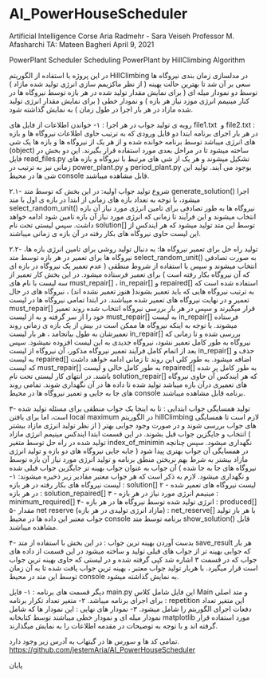# AI_PowerHouseScheduler
Artificial Intelligence Corse
Aria Radmehr - Sara Veiseh
Professor M. Afasharchi
TA: Mateen Bagheri
April 9, 2021



PowerPlant Scheduler
Scheduling PowerPlant by HillClimbing Algorithm


در این پروژه با استفاده از الگوریتم HillClimbing در مدلسازی زمان بندی نیروگاه ها سعی بر آن شد تا بهترین حالت بهینه ( از نظر ماکزیمم سازی انرژی تولید شده مازاد ) توسط دو نمودار میله ای ( برای نمایش مقدار تولید شده در هر بازه توسط نیروگاه ها در کنار مینیمم انرژی موزد نیاز هر بازه ) و نمودار خطی ( برای نمایش مقدار انرژی تولید شده مازاد در هر بار اجرا در طول زمان ) به نمایش گذاشته شود.

رویه ی تولید جواب در هر اجرا :
۱- خواندن اطلاعات از فایل های file1.txt  و file2.txt :
در هر بار اجرای برنامه ابتدا دو فایل ورودی که به ترتیب حاوی اطلاعات نیروگاه ها و بازه های انرژی میباشد توسط برنامه خوانده شده و از هر یک از نیروگاه ها و بازه ها یک شی (object) ساخته میشود تا در مراحل بعدی مورد استفاده قرار بگیرند. این دو بخش در فایل read_files.py تشکیل میشوند و هر یک از شی های مرتبط با نیروگاه و بازه های زمانی نیز به ترتیب در power_plant.py و period_plant.py بوجود می آیند.
تولید این شی ها در محیط console قابل مشاهده میباشند.





 ۲.۱- شروع تولید جواب اولیه:
در این بخش که توسط متد generate_solution() اجرا میشود، با توجه به تعداد بازه های زمانی از ابتدا در بازه ی اول با متد select_random_unit() نیروگاه ها به طور تصادفی برای تامین انرژی مورد نیاز آن بازه انتخاب میشوند و این فرآیند تا زمانی که انرژی مورد نیاز آن بازه تامین شود ادامه خواهد داشت. 
سپس لیستی تحت نام solution[] توسط این متد تولید میشود که هر ایندکس از این لیست حاوی نیروگاه های بکار رفته در آن بازه ی زمانی میباشند.




۲.۲- تولید راه حل برای تعمیر نیروگاه ها:
به دنبال تولید روشی برای تامین انرژی بازه ها، نیروگاه ها برای تعمیر در هر بازه توسط متد select_random_unit() به صورت تصادفی انتخاب میشوند و سپس با استفاده از شروط منطقی ( عدم تعمیر یک نیروگاه در بازه ای که آن نیروگاه بکار رفته است )  برای تعمیر فرستاده میشود.
در این بخش کار تعمیر از سه لیست با نام های must_repair[] ، in_repair[] و repaired[] استفاده شده است که به ترتیب نیروگاه هایی که باید تعمیر بشوند( هنوز تعمیر نشده اند) ، نیروگاه های در حال تعمیر و در نهایت نیروگاه های تعمیر شده میباشند.
در ابتدا تمامی نیروگاه ها در لیست must_repair[] قرار میگیرند و سپس در هر بار بررسی نیروگاه انتخاب شده روند تعمیر خود را از سر گرفته و به از لیست  must_repair[] به لیست in_repair[] فرستاده میشوند. با توجه به اینکه نیروگاه ها ممکن است در بیش از یک بازه ی زمانی روند تعمیرشان به طول بیانجامد ، هر بار لیست in_repair[] بررسی شده و تا زمانی که نیروگاه به طور کامل تعمیر نشود، نیروگاه جدیدی به این لیست افزوده نمیشود. سپس بعد از اتمام کامل فرآیند تعمیر نیروگاه مذکور، آن نیروگاه از لیست in_repair[] حذف و به لیست repaired[] اضافه میشود. 
به طور کلی این روند تا زمانی ادامه خواهد داشت که لیست must_repair[] به طور کامل خالی و لیست repaired[] به طور کامل پر شده باشند.
در انتهای کار لیستی تحت نام solution_repair[] که هر ایندکس آن حاوی نیروگاه های تعمیری درآن بازه میباشد تولید شده تا داده ها در آن نگهداری شوند.
تمامی روند های جا به جایی و تعمیر نیروگاه ها در محیط console برنامه قابل مشاهده میباشند.













۳- تولید همسایگی جواب ابتدایی :
تا به اینجا یک جواب منطقی برای مسئله تولید شده است، اما برای یافتن local maximum در الگوریتم hillClimbing لازم است تا همسایگی های جواب بررسی شوند و در صورت وجود جوابی بهتر ( از نظر تولید انرژی مازاد بیشتر ) انتخاب و جایگزین جواب قبل بشوند.
در این قسمت ابتدا ایندکس مینیمم انرژی مازاد تولید شده در راه حل توسط متغیر index_of_minimin نگهداری میشود. سپس چنانچه در همسایگی آن جواب بهتری پیدا شود ( جابه جایی نیروگاه های دو بازه و تولید انرژی مازاد بیشتر به شرط بهم نریختن منطق برنامه و تولید انرژی مورد نیاز آن بازه توسط نیروگاه های جا به جا شده ) آن جواب به عنوان جواب بهینه تر جایگزین جواب قبلی شده و نگهداری میشود.
لازم به ذکر است که هر جواب معتبر مقادیر زیر ذخیره میشوند:
۱- لیست نیروگاه های بکار رفته در هر بازه : solution[]
۲ - لیست نیروگاه های تعمیر شده در هر بازه : solution_repaired[]
۳ - مینیمم انرژی مورد نیاز در هر بازه : minimum_required[]
۴- انرژی تولید شده توسط نیروگاه ها در هر بازه : produced[]
۵- مقدار net reserve (مازاد انرژی تولیدی در هر بازه) : net_reserve[] 
با هر باز تولید جواب معتبر این داده ها در محیط console برنامه توسط متد show_solution() قابل مشاهده میباشند.


۴- بدست آوردن بهینه ترین جواب :
در این بخش با استفاده از متد save_result هر بار که جوابی بهینه تر از جواب های قبلی تولید و ساخته میشود در این قسمت از داده های جواب که در قسمت ۳ اشاره شد کپی گرفته شده و در لیستی که حاوی بهینه ترین جواب است قرار میگیرد.
با هربار تولید جواب معتبر ، بهینه ترین جواب یافت شده تا به آن زمان توسط این متد در محیط console به نمایش گذاشته میشود.




دیگر قسمت های برنامه :
۱- فایل main.py
این فایل شامل کلاس Main و متد اصلی برای اجرای برنامه میباشد. 
۲- متغیر تعداد تکرار برنامه : repetition
این متغیر تعداد دفعات اجرای الگوریتم را شامل میشود.
۳- نمودار های نهایی :
این نمودار ها که شامل نمودار میله ای و نمودار خطی میباشند توسط کتابخانه matplotlib مورد استفاده قرار گرفته اند و با توجه به توضیحات در مقدمه اطلاعات را به نمایش میگذارند.



تمامی کد ها و سورس ها در گیتهاب به آدرس زیر وجود دارد.
https://github.com/jestemAria/AI_PowerHouseScheduler



پایان
